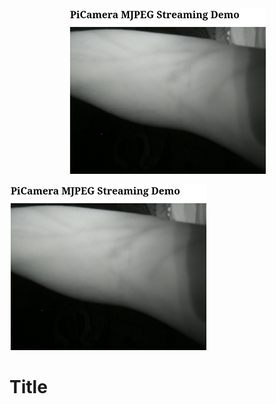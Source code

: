 <div style="text-align:center"><img src ="images/progress-images/test-stream-result-crop.png" /></div>

![Test Stream](images/progress-images/test-stream-result-crop.png)

# Title
